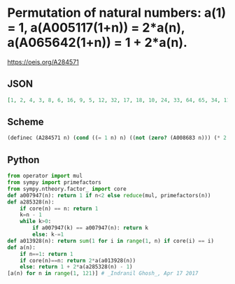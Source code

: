 # Permutation of natural numbers: a\(1\) \= 1, a\(A005117\(1\+n\)\) \= 2\*a\(n\), a\(A065642\(1\+n\)\) \= 1 \+ 2\*a\(n\)\.
https://oeis.org/A284571
## JSON
```JSON
[1, 2, 4, 3, 8, 6, 16, 9, 5, 12, 32, 17, 18, 10, 24, 33, 64, 65, 34, 11, 36, 20, 48, 129, 7, 66, 19, 37, 128, 130, 68, 49, 22, 72, 40, 97, 96, 258, 14, 69, 132, 38, 74, 73, 21, 256, 260, 81, 13, 29, 136, 15, 98, 521, 44, 39, 144, 80, 194, 257, 192, 516, 23, 137, 28, 138, 264, 45, 76, 148, 146, 197, 42, 512, 147, 193, 520, 162, 26, 27]
```
## Scheme
```Scheme
(definec (A284571 n) (cond ((= 1 n) n) ((not (zero? (A008683 n))) (* 2 (A284571 (A013928 n)))) (else (+ 1 (* 2 (A284571 (+ -1 (A285328 n))))))))
```
## Python
```Python
from operator import mul
from sympy import primefactors
from sympy.ntheory.factor_ import core
def a007947(n): return 1 if n<2 else reduce(mul, primefactors(n))
def a285328(n):
    if core(n) == n: return 1
    k=n - 1
    while k>0:
        if a007947(k) == a007947(n): return k
        else: k-=1
def a013928(n): return sum(1 for i in range(1, n) if core(i) == i)
def a(n):
    if n==1: return 1
    if core(n)==n: return 2*a(a013928(n))
    else: return 1 + 2*a(a285328(n) - 1)
[a(n) for n in range(1, 121)] # _Indranil Ghosh_, Apr 17 2017
```
